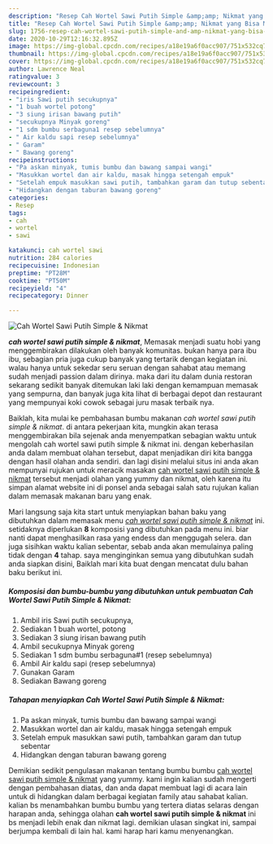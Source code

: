 ```yaml
---
description: "Resep Cah Wortel Sawi Putih Simple &amp;amp; Nikmat yang Bisa Manjain Lidah"
title: "Resep Cah Wortel Sawi Putih Simple &amp;amp; Nikmat yang Bisa Manjain Lidah"
slug: 1756-resep-cah-wortel-sawi-putih-simple-and-amp-nikmat-yang-bisa-manjain-lidah
date: 2020-10-29T12:16:32.895Z
image: https://img-global.cpcdn.com/recipes/a18e19a6f0acc907/751x532cq70/cah-wortel-sawi-putih-simple-nikmat-foto-resep-utama.jpg
thumbnail: https://img-global.cpcdn.com/recipes/a18e19a6f0acc907/751x532cq70/cah-wortel-sawi-putih-simple-nikmat-foto-resep-utama.jpg
cover: https://img-global.cpcdn.com/recipes/a18e19a6f0acc907/751x532cq70/cah-wortel-sawi-putih-simple-nikmat-foto-resep-utama.jpg
author: Lawrence Neal
ratingvalue: 3
reviewcount: 3
recipeingredient:
- "iris Sawi putih secukupnya"
- "1 buah wortel potong"
- "3 siung irisan bawang putih"
- "secukupnya Minyak goreng"
- "1 sdm bumbu serbaguna1 resep sebelumnya"
- " Air kaldu sapi resep sebelumnya"
- " Garam"
- " Bawang goreng"
recipeinstructions:
- "Pa askan minyak, tumis bumbu dan bawang sampai wangi"
- "Masukkan wortel dan air kaldu, masak hingga setengah empuk"
- "Setelah empuk masukkan sawi putih, tambahkan garam dan tutup sebentar"
- "Hidangkan dengan taburan bawang goreng"
categories:
- Resep
tags:
- cah
- wortel
- sawi

katakunci: cah wortel sawi 
nutrition: 284 calories
recipecuisine: Indonesian
preptime: "PT28M"
cooktime: "PT50M"
recipeyield: "4"
recipecategory: Dinner

---
```



![Cah Wortel Sawi Putih Simple &amp; Nikmat](https://img-global.cpcdn.com/recipes/a18e19a6f0acc907/751x532cq70/cah-wortel-sawi-putih-simple-nikmat-foto-resep-utama.jpg)

<b><i>cah wortel sawi putih simple &amp; nikmat</i></b>, Memasak menjadi suatu hobi yang menggembirakan dilakukan oleh banyak komunitas. bukan hanya para ibu ibu, sebagian pria juga cukup banyak yang tertarik dengan kegiatan ini. walau hanya untuk sekedar seru seruan dengan sahabat atau memang sudah menjadi passion dalam dirinya. maka dari itu dalam dunia restoran sekarang sedikit banyak ditemukan laki laki dengan kemampuan memasak yang sempurna, dan banyak juga kita lihat di berbagai depot dan restaurant yang mempunyai koki cowok sebagai juru masak terbaik nya.

Baiklah, kita mulai ke pembahasan bumbu makanan <i>cah wortel sawi putih simple &amp; nikmat</i>. di antara pekerjaan kita, mungkin akan terasa menggembirakan bila sejenak anda menyempatkan sebagian waktu untuk mengolah cah wortel sawi putih simple &amp; nikmat ini. dengan keberhasilan anda dalam membuat olahan tersebut, dapat menjadikan diri kita bangga dengan hasil olahan anda sendiri. dan lagi disini melalui situs ini anda akan mempunyai rujukan untuk meracik masakan <u>cah wortel sawi putih simple &amp; nikmat</u> tersebut menjadi olahan yang yummy dan nikmat, oleh karena itu simpan alamat website ini di ponsel anda sebagai salah satu rujukan kalian dalam memasak makanan baru yang enak.




Mari langsung saja kita start untuk menyiapkan bahan baku yang dibutuhkan dalam memasak menu <u><i>cah wortel sawi putih simple &amp; nikmat</i></u> ini. setidaknya diperlukan <b>8</b> komposisi yang dibutuhkan pada menu ini. biar nanti dapat menghasilkan rasa yang endess dan menggugah selera. dan juga sisihkan waktu kalian sebentar, sebab anda akan memulainya paling tidak dengan <b>4</b> tahap. saya menginginkan semua yang dibutuhkan sudah anda siapkan disini, Baiklah mari kita buat dengan mencatat dulu bahan baku berikut ini.

<!--inarticleads1-->

##### Komposisi dan bumbu-bumbu yang dibutuhkan untuk pembuatan Cah Wortel Sawi Putih Simple &amp; Nikmat:

1. Ambil iris Sawi putih secukupnya,
1. Sediakan 1 buah wortel, potong
1. Sediakan 3 siung irisan bawang putih
1. Ambil secukupnya Minyak goreng
1. Sediakan 1 sdm bumbu serbaguna#1 (resep sebelumnya)
1. Ambil  Air kaldu sapi (resep sebelumnya)
1. Gunakan  Garam
1. Sediakan  Bawang goreng




<!--inarticleads2-->

##### Tahapan menyiapkan Cah Wortel Sawi Putih Simple &amp; Nikmat:

1. Pa askan minyak, tumis bumbu dan bawang sampai wangi
1. Masukkan wortel dan air kaldu, masak hingga setengah empuk
1. Setelah empuk masukkan sawi putih, tambahkan garam dan tutup sebentar
1. Hidangkan dengan taburan bawang goreng




Demikian sedikit pengulasan makanan tentang bumbu bumbu <u>cah wortel sawi putih simple &amp; nikmat</u> yang yummy. kami ingin kalian sudah mengerti dengan pembahasan diatas, dan anda dapat membuat lagi di acara lain untuk di hidangkan dalam berbagai kegiatan family atau sahabat kalian. kalian bs menambahkan bumbu bumbu yang tertera diatas selaras dengan harapan anda, sehingga olahan <b>cah wortel sawi putih simple &amp; nikmat</b> ini bs menjadi lebih enak dan nikmat lagi. demikian ulasan singkat ini, sampai berjumpa kembali di lain hal. kami harap hari kamu menyenangkan.
